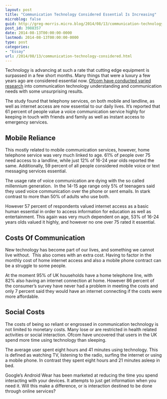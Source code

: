 ```yaml
---
layout: post
title: "Communication Technology Considered Essential Is Increasing"
microblog: false
guid: http://greg-morris.micro.blog/2014/08/13/communication-technology-considered.html
post_id: 3988357
date: 2014-08-13T00:00:00-0000
lastmod: 2014-08-13T00:00:00-0000
type: post
categories:
- "Essay"
url: /2014/08/13/communication-technology-considered.html
---
```

<p>Technology is advancing at such a rate that cutting edge equipment is surpassed in a few short months. Many things that were a luxury a few years ago are considered essential now. <a href="http://www.ofcom.org.uk/">Ofcom have conducted varied research</a> into communication technology understanding and communication needs with some unsurprising results.</p><p>The study found that telephony services, on both mobile and landline, as well as internet access are now essential to our daily lives. It’s reported that 61 percent of people value a voice communication service highly for keeping in touch with friends and family as well as instant access to emergency services.</p><h2 id="mobile-reliance"><strong>Mobile Reliance</strong></h2><p>This mostly related to mobile communication services, however, home telephone service was very much linked to age. 61% of people over 75 need access to a landline, while just 12% of 16-24 year olds reported the same. Additionally, 59 percent of all people considered mobile voice or text messaging services essential.</p><p>The usage rate of voice communication are dying with the so called millennium generation.  In the 14-15 age range only 5% of teenagers said they used voice communication over the phone or sent emails. In stark contrast to more than 50% of adults who use both.</p><p>However 57 percent of respondents valued internet access as a basic human essential in order to access information for education as well as entertainment. This again was very much dependent on age, 53% of 16-24 years olds valued it highly, and however no one over 75 rated it essential.</p><h2 id="costs-of-communication"><strong>Costs Of Communication</strong></h2><p>New technology has become part of our lives, and something we cannot live without.  This also comes with an extra cost. Having to factor in the monthly cost of home internet access and also a mobile phone contract can be a struggle to some people.</p><p>At the moment 95% of UK households have a home telephone line, with 82% also having an internet connection at home. However 86 percent of the consumer’s survey have never had a problem in meeting the costs and only 7 percent said they would have an internet connecting if the costs were more affordable.</p><h2 id="social-costs"><strong>Social Costs</strong></h2><p>The costs of being so reliant or engrossed in communication technology is not limited to monetary costs. Many lose or are restricted in health related activities or social interaction. Ofcom have uncovered that users in the UK spend more time using technology than sleeping.</p><p>The average user spent eight hours and 41 minutes using technology. This is defined as watching TV, listening to the radio, surfing the internet or using a mobile phone. In contrast they spent eight hours and 21 minutes asleep in bed.</p><p>Google’s Android Wear has been marketed at reducing the time you spend interacting with your devices. It attempts to just get information when you need it. Will this make a difference, or is interaction destined to be done through online services?</p>
